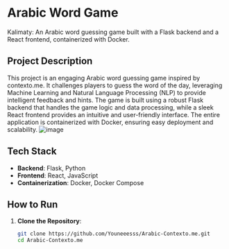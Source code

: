 # Arabic Word Game

Kalimaty: An Arabic word guessing game built with a Flask backend and a React frontend, containerized with Docker.

## Project Description

This project is an engaging Arabic word guessing game inspired by contexto.me. It challenges players to guess the word of the day, leveraging Machine Learning and Natural Language Processing (NLP) to provide intelligent feedback and hints. The game is built using a robust Flask backend that handles the game logic and data processing, while a sleek React frontend provides an intuitive and user-friendly interface. The entire application is containerized with Docker, ensuring easy deployment and scalability.
![image](https://github.com/Youneeesss/Arabic-Contexto.me/assets/92032658/6fecaaf1-68b4-4cb9-a9bc-7ccba32e8b02)

## Tech Stack

- **Backend**: Flask, Python
- **Frontend**: React, JavaScript
- **Containerization**: Docker, Docker Compose

## How to Run

1. **Clone the Repository**:

   ```bash
   git clone https://github.com/Youneeesss/Arabic-Contexto.me.git
   cd Arabic-Contexto.me
